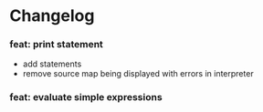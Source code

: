 # Changelog

### feat: print statement

- add statements
- remove source map being displayed with errors in interpreter

### feat: evaluate simple expressions
